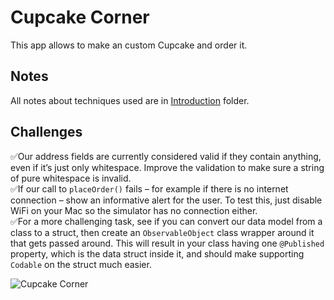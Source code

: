 # Cupcake Corner

This app allows to make an custom Cupcake and order it.

## Notes

All notes about techniques used are in [Introduction](https://github.com/Sangsom/100-Days-of-SwiftUI/tree/master/Project10%20-%20Cupcale%20Corner/Introduction) folder.

## Challenges

✅Our address fields are currently considered valid if they contain anything, even if it’s just only whitespace. Improve the validation to make sure a string of pure whitespace is invalid.  
✅If our call to `placeOrder()` fails – for example if there is no internet connection – show an informative alert for the user. To test this, just disable WiFi on your Mac so the simulator has no connection either.  
✅For a more challenging task, see if you can convert our data model from a class to a struct, then create an `ObservableObject` class wrapper around it that gets passed around. This will result in your class having one `@Published` property, which is the data struct inside it, and should make supporting `Codable` on the struct much easier.

![Cupcake Corner](https://media.giphy.com/media/RhYQUrGyemMA3wfh8q/giphy.gif)
